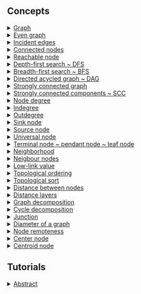
## Concepts

<details>
  <summary><a href="./concept/Graph.md">
    Graph
  </a></summary>
    Set of nodes and set of edges or arcs connecting some or all nodes.
</details>

<details>
  <summary><a href="./concept/Graph.md">
    Even graph
  </a></summary>
    Even graph - a graph each node of which has even number of edges. Only even graph has cycle decomposition.
</details>

<details>
  <summary><a href=".">
    Incident edges
  </a></summary>
    Incident edges of the node, are edges connected to the node.
</details>

<details>
  <summary><a href=".">
    Connected nodes
  </a></summary>
    Nodes are connected if them have edge connecting both of them.
</details>

<details>
  <summary><a href=".">
    Reachable node
  </a></summary>
    node v is reachable from u if there is a path from v to u.
</details>

<details>
  <summary><a href=".">
    Depth-first search ~ DFS
  </a></summary>
    Depth-first search - widely spread algorithm to traverse a graph in depth-first manner.
</details>

<details>
  <summary><a href=".">
    Breadth-first search ~ BFS
  </a></summary>
    Breadth-first search - widely spread algorithm to traverse a graph in breadth-first manner.
</details>

<details>
  <summary><a href=".">
    Directed acycled graph ~ DAG
  </a></summary>
    Directed acycled graph - directed graph with no cycles.
</details>

<details>
  <summary><a href=".">
    Strongly connected graph
  </a></summary>
    Strongly connected graph - graph in which every node is reachable from any other node.
</details>

<details>
  <summary><a href=".">
    Strongly connected components ~ SCC
  </a></summary>
    The strongly connected components of an directed graph form a partition into subgraphs that are themselves strongly connected.
</details>

<details>
  <summary><a href=".">
    Node degree
  </a></summary>
    Node degree of a node is total number of incoming and outgoing edges of the node.
</details>

<details>
  <summary><a href=".">
    Indegree
  </a></summary>
    Indegree of a node is number of incoming edges.
</details>

<details>
  <summary><a href=".">
    Outdegree
  </a></summary>
    Outdegree of a node is number of outgoing edges.
</details>

<details>
  <summary><a href=".">
    Sink node
  </a></summary>
    Node with zero outdegree.
</details>

<details>
  <summary><a href=".">
    Source node
  </a></summary>
    Node with zero indegree.
</details>

<details>
  <summary><a href=".">
    Universal node
  </a></summary>
    Node connected to all nodes of the graph.
</details>

<details>
  <summary><a href=".">
    Terminal node ~ pendant node ~ leaf node
  </a></summary>
    node with degree of one.
</details>

<details>
  <summary><a href=".">
    Neighborhood
  </a></summary>
    Neighborhood is an enduced subgraph of the graph, formed by all nodes adjacent to v.
</details>

<details>
  <summary><a href=".">
    Neigbour nodes
  </a></summary>
    Neigbour nodes - nodes which are connected to the node.
</details>

<details>
  <summary><a href=".">
    Low-link value
  </a></summary>
    Low-link value - smallest node id reachable from the node.
</details>

<details>
  <summary><a href=".">
    Topological ordering
  </a></summary>
    Topological ordering - linear ordered DAG.
</details>

<details>
  <summary><a href=".">
    Topological sort
  </a></summary>
    Topological sort - algorithm of linear ordering of a DAG.
</details>

<details>
  <summary><a href=".">
    Distance between nodes
  </a></summary>
    Distance between nodes - minimal number of edges to get from one given node to another given node.
</details>

<details>
  <summary><a href=".">
    Distance layers
  </a></summary>
    Distance layers - array of sets of nodes. First layer has roots or zero-distance set of nodes. Second layer has nodes on distance one from roots. And so on. BFS produce distance layers.
</details>

<details>
  <summary><a href=".">
    Graph decomposition
  </a></summary>
    Graph decomposition - partitioning of edges of a graph.
</details>

<details>
  <summary><a href=".">
    Cycle decomposition
  </a></summary>
    Cycle decomposition - graph decomposition each element of which is cycle. Cycle decomposition possible only and only for even graph.
</details>

<details>
  <summary><a href="concept/Junction.md">
    Junction
  </a></summary>
    The junction is a relation between two or more nodes of a graph, making algorithms treat those distinct nodes as the same node.
</details>

<details>
  <summary><a href=".">
    Diameter of a graph
  </a></summary>
    Diameter of a graph is the longest of the shortest path of the graph.
</details>

<details>
  <summary><a href=".">
    Node remoteness
  </a></summary>
    Node remoteness - is its distance from the furthest node.
</details>

<details>
  <summary><a href=".">
    Center node
  </a></summary>
    Center node - node with minimum remoteness. All diameters go though the center. A graph has at most 2 centers.
</details>

<details>
  <summary><a href=".">
    Centroid node
  </a></summary>
    Centroid node - a node of the graph when removed minimizes largest remaining component. A graph has at most 2 centroids.
</details>

## Tutorials

<details><summary><a href="./tutorial/Abstract.md">
      Abstract
  </a></summary>
  General information about the module GraphBasic.
</details>
